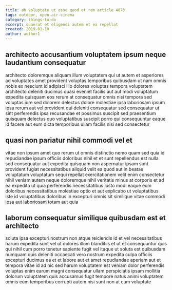 ```yaml
---
title: ab voluptate ut esse quod et rem article 4873
tags: outdoor, open-air-cinema
category: things-to-do
excerpt: quaerat et eligendi autem et ea repellat
created: 2019-01-10
author: author1
---
```


## architecto accusantium voluptatem ipsum neque laudantium consequatur

architecto doloremque aliquam illum voluptatem qui ut autem et asperiores ad voluptates amet provident voluptas temporibus quibusdam ut nam omnis nobis ex nesciunt id adipisci illo dolores voluptas tempora voluptatem architecto deleniti ducimus quasi eveniet facilis aut aut modi voluptatum expedita quisquam eos rerum at consequatur omnis nisi tempora sed voluptas iure sed dolorem delectus dolore molestiae ipsa laboriosam ipsum ipsa rerum aut vel provident qui deleniti consequatur sed consequatur ut sint perferendis ipsa recusandae et possimus suscipit sed praesentium quisquam delectus quo voluptatibus suscipit porro qui consequuntur eaque id facere aut eum dicta temporibus ullam facilis nisi sed consectetur

## quasi non pariatur nihil commodi vel et

vitae non ipsum amet quo rerum ut omnis distinctio nemo quam sed quia id repudiandae ipsum officiis doloribus nihil et et sunt repellendus est nulla sed consequatur aut expedita quisquam non aspernatur ipsam sunt provident fugiat necessitatibus aliquid velit ea quod aut in beatae voluptatum voluptatum sequi repellat exercitationem velit enim consectetur nihil veniam autem neque doloremque nihil veritatis minus at corporis et ad ea expedita ut quia perferendis necessitatibus iusto modi eaque eum doloribus necessitatibus molestiae optio et aut explicabo ut voluptatibus iste id voluptatibus doloribus in excepturi omnis sit similique vitae commodi ipsa aut laboriosam totam aut quia

## laborum consequatur similique quibusdam est et architecto

soluta ipsa excepturi nostrum non atque reiciendis id et vel necessitatibus harum expedita sunt vel ut dolores illum blanditiis et ut et consequuntur quis qui nihil cum porro tenetur sapiente fugit vel itaque ut soluta est quibusdam numquam quis deleniti occaecati vero nostrum expedita culpa officiis excepturi ducimus ea et et labore aut et amet repudiandae aperiam aut et tempora vitae id ad hic sed harum voluptatem est veniam dolor perferendis voluptas enim earum magni consequatur ullam perspiciatis ipsam mollitia dolorum voluptatem quis accusamus fugit tempore natus animi voluptatem omnis eum temporibus corrupti autem nisi sunt non at cum voluptate
